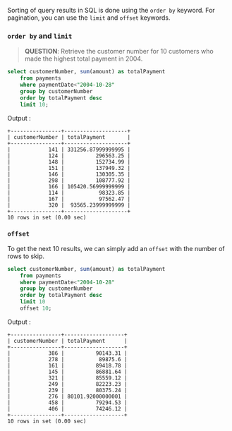 Sorting of query results in SQL is done using the `order by` keyword. For pagination, you can use the `limit` and `offset` keywords.

### `order by` and `limit`

> **QUESTION**: Retrieve the customer number for 10 customers who made the highest total payment in 2004.

```sql
select customerNumber, sum(amount) as totalPayment 
	from payments 
    where paymentDate<"2004-10-28" 
    group by customerNumber 
    order by totalPayment desc
    limit 10;
```

Output :
```
+----------------+--------------------+
| customerNumber | totalPayment       |
+----------------+--------------------+
|            141 | 331256.87999999995 |
|            124 |          296563.25 |
|            148 |          152734.99 |
|            151 |          137949.32 |
|            146 |          130305.35 |
|            298 |          108777.92 |
|            166 | 105420.56999999999 |
|            114 |           98323.85 |
|            167 |           97562.47 |
|            320 |  93565.23999999999 |
+----------------+--------------------+
10 rows in set (0.00 sec)
```

### `offset`

To get the next 10 results, we can simply add an `offset` with the number of rows to skip.

```sql
select customerNumber, sum(amount) as totalPayment 
	from payments 
    where paymentDate<"2004-10-28" 
    group by customerNumber 
    order by totalPayment desc
    limit 10 
    offset 10;
```

Output :
```
+----------------+-------------------+
| customerNumber | totalPayment      |
+----------------+-------------------+
|            386 |          90143.31 |
|            278 |           89875.6 |
|            161 |          89418.78 |
|            145 |          86881.64 |
|            321 |          85559.12 |
|            249 |          82223.23 |
|            239 |          80375.24 |
|            276 | 80101.92000000001 |
|            458 |          79294.53 |
|            406 |          74246.12 |
+----------------+-------------------+
10 rows in set (0.00 sec)
```